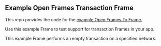 ## Example Open Frames Transaction Frame

This repo provides the code for the [example Open Frames Tx Frame.](https://tx-boilerplate-frame.vercel.app/)

Use this example Frame to test support for transaction Frames in your app.

This example Frame performs an empty transaction on a specified network.
